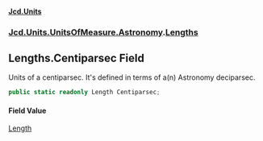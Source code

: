 #### [Jcd.Units](index.md 'index')
### [Jcd.Units.UnitsOfMeasure.Astronomy](Jcd.Units.UnitsOfMeasure.Astronomy.md 'Jcd.Units.UnitsOfMeasure.Astronomy').[Lengths](Jcd.Units.UnitsOfMeasure.Astronomy.Lengths.md 'Jcd.Units.UnitsOfMeasure.Astronomy.Lengths')

## Lengths.Centiparsec Field

Units of a centiparsec. It's defined in terms of a(n) Astronomy deciparsec.

```csharp
public static readonly Length Centiparsec;
```

#### Field Value
[Length](Jcd.Units.UnitTypes.Length.md 'Jcd.Units.UnitTypes.Length')